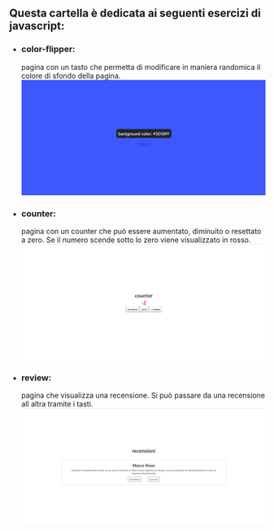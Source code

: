 ## Questa cartella è dedicata ai seguenti esercizi di javascript:

- ### color-flipper:

  pagina con un tasto che permetta di modificare in maniera randomica il colore di sfondo della pagina.
  ![immagine color-flipper](./img/color-flipper.png)

- ### counter:

  pagina con un counter che può essere aumentato, diminuito o resettato a zero. Se il numero scende sotto lo zero viene visualizzato in rosso.
  ![immagine counter](./img/counter.png)

- ### review:
  pagina che visualizza una recensione. Si può passare da una recensione all altra tramite i tasti.
  ![immagine review](./img/review.png)
